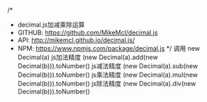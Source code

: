 /*
* decimal.js加减乘除运算
* GITHUB:  https://github.com/MikeMcl/decimal.js
* API:  http://mikemcl.github.io/decimal.js/
* NPM:  https://www.npmjs.com/package/decimal.js
*/
调用 new Decimal(a)
js加法精度
(new Decimal(a).add(new Decimal(b))).toNumber()
js减法精度
(new Decimal(a).sub(new Decimal(b))).toNumber()
js乘法精度
(new Decimal(a).mul(new Decimal(b))).toNumber()
js除法精度
(new Decimal(a).div(new Decimal(b))).toNumber()